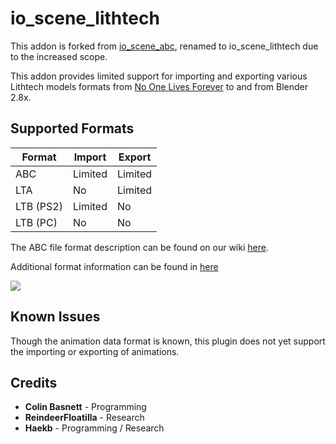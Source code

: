 # io_scene_lithtech

This addon is forked from [io_scene_abc](https://github.com/cmbasnett/io_scene_abc), renamed to io_scene_lithtech due to the increased scope. 

This addon provides limited support for importing and exporting various Lithtech models formats from [No One Lives Forever](https://en.wikipedia.org/wiki/The_Operative:_No_One_Lives_Forever) to and from Blender 2.8x.

## Supported Formats

Format | Import | Export
--- | --- | ---
ABC | Limited | Limited
LTA | No | Limited
LTB (PS2) | Limited | No
LTB (PC) | No | No

The ABC file format description can be found on our wiki [here](https://github.com/cmbasnett/io_scene_abc/wiki/ABC).

Additional format information can be found in [here](https://github.com/haekb/io_scene_lithtech/tree/master/research)

![](https://raw.githubusercontent.com/haekb/io_scene_lithtech/master/doc/readme/example.png)

## Known Issues
Though the animation data format is known, this plugin does not yet support the importing or exporting of animations.

## Credits
* **Colin Basnett** - Programming
* **ReindeerFloatilla** - Research
* **Haekb** - Programming / Research